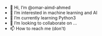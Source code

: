 - 👋 Hi, I’m @omar-aimd-ahmed
- 👀 I’m interested in machine learning and AI
- 🌱 I’m currently learning Python3
- 💞️ I’m looking to collaborate on ...
- 📫 How to reach me (don't)
